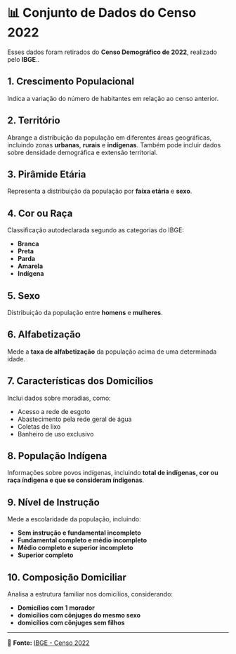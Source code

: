 # 📊 Conjunto de Dados do Censo 2022

Esses dados foram retirados do **Censo Demográfico de 2022**, realizado pelo **IBGE**..

## 1. Crescimento Populacional  
Indica a variação do número de habitantes em relação ao censo anterior.

## 2. Território  
Abrange a distribuição da população em diferentes áreas geográficas, incluindo zonas **urbanas**, **rurais** e **indígenas**. Também pode incluir dados sobre densidade demográfica e extensão territorial.

## 3. Pirâmide Etária  
Representa a distribuição da população por **faixa etária** e **sexo**.

## 4. Cor ou Raça  
Classificação autodeclarada segundo as categorias do IBGE:  
- **Branca**  
- **Preta**  
- **Parda**  
- **Amarela**  
- **Indígena**  

## 5. Sexo  
Distribuição da população entre **homens** e **mulheres**.

## 6. Alfabetização  
Mede a **taxa de alfabetização** da população acima de uma determinada idade.

## 7. Características dos Domicílios  
Inclui dados sobre moradias, como:  
- Acesso a rede de esgoto 
- Abastecimento pela rede geral de água
- Coletas de lixo
- Banheiro de uso exclusivo 

## 8. População Indígena  
Informações sobre povos indígenas, incluindo **total de indígenas, cor ou raça índigena e que se consideram índigenas**.

## 9. Nível de Instrução  
Mede a escolaridade da população, incluindo:  
- **Sem instrução e fundamental incompleto**  
- **Fundamental completo e médio incompleto**  
- **Médio completo e superior incompleto**  
- **Superior completo**  

## 10. Composição Domiciliar  
Analisa a estrutura familiar nos domicílios, considerando:  
- **Domicílios com 1 morador**  
- **domicílios com cônjuges do mesmo sexo**  
- **domicílios com cônjuges sem filhos**  

---

🔎 **Fonte:** [IBGE - Censo 2022](https://www.ibge.gov.br/)  

